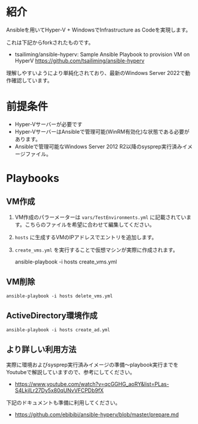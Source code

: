 # 紹介

Ansibleを用いてHyper-V + WindowsでInfrastructure as Codeを実現します。

これは下記からforkされたものです。

 - tsailiming/ansible-hyperv: Sample Ansible Playbook to provision VM on HyperV https://github.com/tsailiming/ansible-hyperv

理解しやすいようにより単純化されており、最新のWindows Server 2022で動作確認しています。


# 前提条件

* Hyper-Vサーバーが必要です
* Hyper-VサーバーはAnsibleで管理可能(WinRM有効化)な状態である必要があります。
* Ansibleで管理可能なWindows Server 2012 R2以降のsysprep実行済みイメージファイル。

# Playbooks

## VM作成

1. VM作成のパラーメーターは `vars/TestEnvironments.yml` に記載されています。こちらのファイルを希望に合わせて編集してください。
1. `hosts` に生成するVMのIPアドレスでエントリを追加します。
1. `create_vms.yml` を実行することで仮想マシンが実際に作成されます。

    ansible-playbook -i hosts create_vms.yml

## VM削除

    ansible-playbook -i hosts delete_vms.yml

## ActiveDirectory環境作成

    ansible-playbook -i hosts create_ad.yml

## より詳しい利用方法

実際に環境およびsysprep実行済みイメージの準備～playbook実行までをYoutubeで解説していますので、参考にしてください。

* https://www.youtube.com/watch?v=qcGGHG_aoRY&list=PLas-S4LkjlLr27Dy5x80qUNvVFCPDb9fX

下記のドキュメントも準備に利用してください。

* https://github.com/ebibibi/ansible-hyperv/blob/master/prepare.md